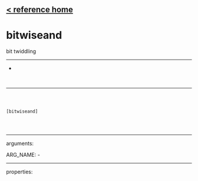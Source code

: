 [< reference home](index.html)
---

# bitwiseand


bit twiddling

---

-
<br>


---


```



[bitwiseand]


            
```

---
arguments:

ARG_NAME: -<br>

---
properties:


